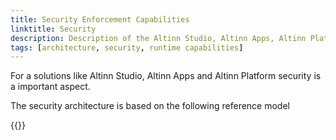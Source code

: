 ```yaml
---
title: Security Enforcement Capabilities
linktitle: Security
description: Description of the Altinn Studio, Altinn Apps, Altinn Platform security architecture providing runtime capabilities for the solutions.
tags: [architecture, security, runtime capabilities]
---
```

For a solutions like Altinn Studio, Altinn Apps and Altinn Platform security is a important aspect.

The security architecture is based on the following reference model

{{<children>}}





